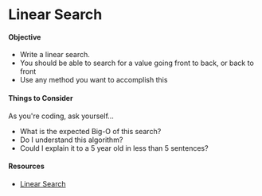 # Linear Search

#### Objective

* Write a linear search. 
* You should be able to search for a value going front to back, or back to front
* Use any method you want to accomplish this


#### Things to Consider

As you're coding, ask yourself...

* What is the expected Big-O of this search?
* Do I understand this algorithm?
* Could I explain it to a 5 year old in less than 5 sentences?

#### Resources
- [Linear Search](http://en.wikipedia.org/wiki/Linear_search)